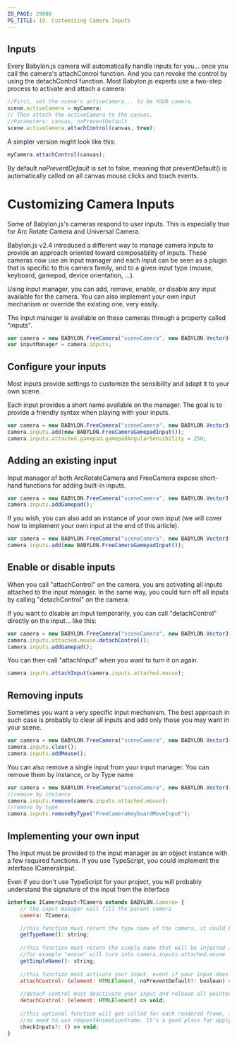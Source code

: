 ```yaml
---
ID_PAGE: 29000
PG_TITLE: 19. Customizing Camera Inputs
---
```


## Inputs

Every Babylon.js camera will automatically handle inputs for you... once you call the camera's attachControl function. And you can revoke the control by using the detachControl function. Most Babylon.js experts use a two-step process to activate and attach a camera:

```javascript
//First, set the scene's activeCamera... to be YOUR camera.
scene.activeCamera = myCamera;
// Then attach the activeCamera to the canvas.
//Parameters: canvas, noPreventDefault
scene.activeCamera.attachControl(canvas, true);
```

A simpler version might look like this:

```javascript
myCamera.attachControl(canvas);
```
By default _noPreventDefault_ is set to false, meaning that preventDefault() is automatically called on all canvas mouse clicks and touch events.

# Customizing Camera Inputs

Some of Babylon.js's cameras respond to user inputs. This is especially true for Arc Rotate Camera and Universal Camera. 

Babylon.js v2.4 introduced a different way to manage camera inputs to provide an approach oriented toward composability of inputs. 
These cameras now use an input manager and each input can be seen as a plugin that is specific to this camera family, and to a given 
input type (mouse, keyboard, gamepad, device orientation, ...).

Using input manager, you can add, remove, enable, or disable any input available for the camera. You can also implement your own input mechanism or override the existing one, very easily.

The input manager is available on these cameras through a property called "inputs".

```javascript
var camera = new BABYLON.FreeCamera("sceneCamera", new BABYLON.Vector3(0, 1, -15), scene);
var inputManager = camera.inputs;
```

## Configure your inputs

Most inputs provide settings to customize the sensibility and adapt it to your own scene.

Each input provides a short name available on the manager. The goal is to provide a friendly syntax when playing with your inputs.

```javascript
var camera = new BABYLON.FreeCamera("sceneCamera", new BABYLON.Vector3(0, 1, -15), scene);
camera.inputs.add(new BABYLON.FreeCameraGamepadInput());
camera.inputs.attached.gamepad.gamepadAngularSensibility = 250;
```

## Adding an existing input
Input manager of both ArcRotateCamera and FreeCamera expose short-hand functions for adding built-in inputs.  

```javascript
var camera = new BABYLON.FreeCamera("sceneCamera", new BABYLON.Vector3(0, 1, -15), scene);
camera.inputs.addGamepad();
```

If you wish, you can also add an instance of your own input (we will cover how to implement your own input at the end of this article).

```javascript
var camera = new BABYLON.FreeCamera("sceneCamera", new BABYLON.Vector3(0, 1, -15), scene);
camera.inputs.add(new BABYLON.FreeCameraGamepadInput());
```

## Enable or disable inputs
When you call "attachControl" on the camera, you are activating all inputs attached to the input manager. In the same way, you could turn off all inputs by calling "detachControl" on the camera.

If you want to disable an input temporarily, you can call "detachControl" directly on the input... like this:

```javascript
var camera = new BABYLON.FreeCamera("sceneCamera", new BABYLON.Vector3(0, 1, -15), scene);
camera.inputs.attached.mouse.detachControl();
camera.inputs.addGamepad();
```

You can then call "attachInput" when you want to turn it on again.
```javascript
camera.inputs.attachInput(camera.inputs.attached.mouse);
```

## Removing inputs
Sometimes you want a very specific input mechanism. The best approach in such case is probably to clear all inputs and add only those you may want in your scene.

```javascript
var camera = new BABYLON.FreeCamera("sceneCamera", new BABYLON.Vector3(0, 1, -15), scene);
camera.inputs.clear();
camera.inputs.addMouse();
```

You can also remove a single input from your input manager. You can remove them by instance, or by Type name
```javascript
var camera = new BABYLON.FreeCamera("sceneCamera", new BABYLON.Vector3(0, 1, -15), scene);
//remove by instance
camera.inputs.remove(camera.inputs.attached.mouse);
//remove by type
camera.inputs.removeByType("FreeCameraKeyboardMoveInput");
```

## Implementing your own input
The input must be provided to the input manager as an object instance with a few required functions. If you use TypeScript, you could implement the interface ICameraInput.

Even if you don't use TypeScript for your project, you will probably understand the signature of the input from the interface

```javascript
interface ICameraInput<TCamera extends BABYLON.Camera> {   	
    // the input manager will fill the parent camera
    camera: TCamera;        

    //this function must return the type name of the camera, it could be used for serializing your scene
    getTypeName(): string;
    
    //this function must return the simple name that will be injected in the input manager as short hand
    //for example "mouse" will turn into camera.inputs.attached.mouse
    getSimpleName(): string;
    
    //this function must activate your input, event if your input does not need a DOM element
    attachControl: (element: HTMLElement, noPreventDefault?: boolean) => void;
    
    //detach control must deactivate your input and release all pointers, closures or event listeners
    detachControl: (element: HTMLElement) => void;        
    
    //this optional function will get called for each rendered frame, if you want to synchronize your input to rendering,
    //no need to use requestAnimationFrame. It's a good place for applying calculations if you have to
    checkInputs?: () => void;
}
```



